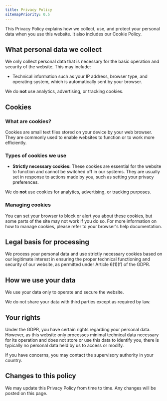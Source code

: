 ```yaml
---
title: Privacy Policy
sitemapPriority: 0.5
---
```


This Privacy Policy explains how we collect, use, and protect your personal data when you use this website. It also includes our Cookie Policy.

## What personal data we collect

We only collect personal data that is necessary for the basic operation and security of the website. This may include:

- Technical information such as your IP address, browser type, and operating system, which is automatically sent by your browser.

We do **not** use analytics, advertising, or tracking cookies.

## Cookies

### What are cookies?

Cookies are small text files stored on your device by your web browser. They are commonly used to enable websites to function or to work more efficiently.

### Types of cookies we use

- **Strictly necessary cookies:** These cookies are essential for the website to function and cannot be switched off in our systems. They are usually set in response to actions made by you, such as setting your privacy preferences.

We do **not** use cookies for analytics, advertising, or tracking purposes.

### Managing cookies

You can set your browser to block or alert you about these cookies, but some parts of the site may not work if you do so. For more information on how to manage cookies, please refer to your browser's help documentation.

## Legal basis for processing

We process your personal data and use strictly necessary cookies based on our legitimate interest in ensuring the proper technical functioning and security of our website, as permitted under Article 6(1)(f) of the GDPR.

## How we use your data

We use your data only to operate and secure the website.

We do not share your data with third parties except as required by law.

## Your rights

Under the GDPR, you have certain rights regarding your personal data. However, as this website only processes minimal technical data necessary for its operation and does not store or use this data to identify you, there is typically no personal data held by us to access or modify.

If you have concerns, you may contact the supervisory authority in your country.

## Changes to this policy

We may update this Privacy Policy from time to time. Any changes will be posted on this page.
